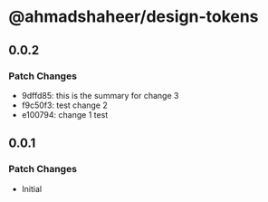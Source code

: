 # @ahmadshaheer/design-tokens

## 0.0.2

### Patch Changes

- 9dffd85: this is the summary for change 3
- f9c50f3: test change 2
- e100794: change 1 test

## 0.0.1

### Patch Changes

- Initial
